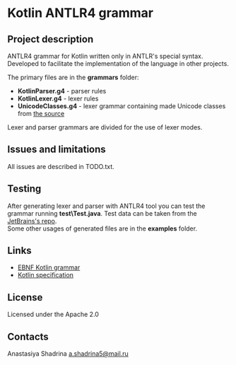 # Kotlin ANTLR4 grammar

## Project description
ANTLR4 grammar for Kotlin written only in ANTLR's special syntax. Developed to facilitate the implementation of the language in other projects.  

The primary files are in the **grammars** folder:
* **KotlinParser.g4** - parser rules
* **KotlinLexer.g4** - lexer rules
* **UnicodeClasses.g4** - lexer grammar containing made Unicode classes from [the source](http://www.antlr3.org/grammar/1345144569663/AntlrUnicode.txt)  

Lexer and parser grammars are divided for the use of lexer modes.

## Issues and limitations
All issues are described in TODO.txt.

## Testing
After generating lexer and parser with ANTLR4 tool you can test the grammar running **test\Test.java**. Test data can be taken from the [JetBrains's repo](https://github.com/JetBrains/kotlin/tree/master/compiler/testData/psi).   
Some other usages of generated files are in the **examples** folder.

## Links
* [EBNF Kotlin grammar](http://kotlinlang.org/docs/reference/grammar.html)
* [Kotlin specification](http://jetbrains.github.io/kotlin-spec/)

## License
Licensed under the Apache 2.0

## Contacts
Anastasiya Shadrina a.shadrina5@mail.ru 
